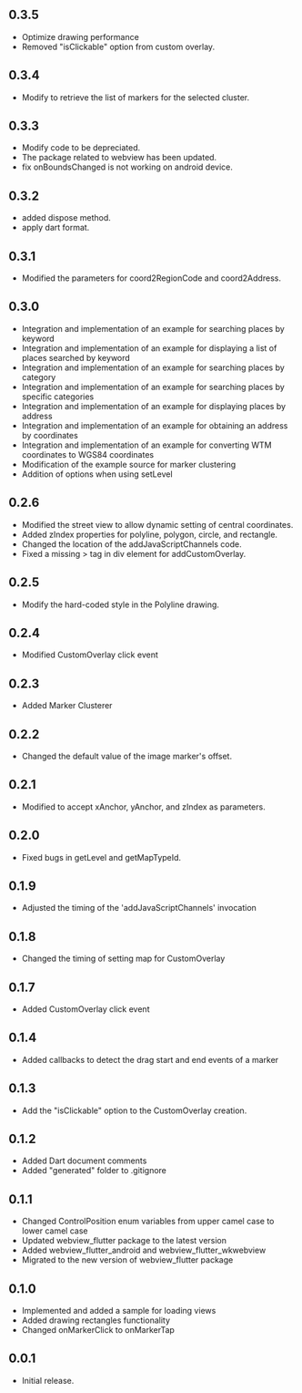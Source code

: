 ## 0.3.5

* Optimize drawing performance
* Removed "isClickable" option from custom overlay.

## 0.3.4

* Modify to retrieve the list of markers for the selected cluster.

## 0.3.3

* Modify code to be depreciated.
* The package related to webview has been updated.
* fix onBoundsChanged is not working on android device.

## 0.3.2

* added dispose method.
* apply dart format.

## 0.3.1

* Modified the parameters for coord2RegionCode and coord2Address.

## 0.3.0

* Integration and implementation of an example for searching places by keyword
* Integration and implementation of an example for displaying a list of places searched by keyword
* Integration and implementation of an example for searching places by category
* Integration and implementation of an example for searching places by specific categories
* Integration and implementation of an example for displaying places by address
* Integration and implementation of an example for obtaining an address by coordinates
* Integration and implementation of an example for converting WTM coordinates to WGS84 coordinates
* Modification of the example source for marker clustering
* Addition of options when using setLevel

## 0.2.6

* Modified the street view to allow dynamic setting of central coordinates.
* Added zIndex properties for polyline, polygon, circle, and rectangle.
* Changed the location of the addJavaScriptChannels code.
* Fixed a missing > tag in div element for addCustomOverlay.

## 0.2.5

* Modify the hard-coded style in the Polyline drawing.

## 0.2.4

* Modified CustomOverlay click event

## 0.2.3

* Added Marker Clusterer

## 0.2.2

* Changed the default value of the image marker's offset.

## 0.2.1

* Modified to accept xAnchor, yAnchor, and zIndex as parameters.

## 0.2.0

* Fixed bugs in getLevel and getMapTypeId.

## 0.1.9

* Adjusted the timing of the 'addJavaScriptChannels' invocation

## 0.1.8

* Changed the timing of setting map for CustomOverlay

## 0.1.7

* Added CustomOverlay click event

## 0.1.4

* Added callbacks to detect the drag start and end events of a marker

## 0.1.3

* Add the "isClickable" option to the CustomOverlay creation.

## 0.1.2

* Added Dart document comments
* Added "generated" folder to .gitignore

## 0.1.1

* Changed ControlPosition enum variables from upper camel case to lower camel case
* Updated webview_flutter package to the latest version
* Added webview_flutter_android and webview_flutter_wkwebview
* Migrated to the new version of webview_flutter package

## 0.1.0

* Implemented and added a sample for loading views
* Added drawing rectangles functionality
* Changed onMarkerClick to onMarkerTap

## 0.0.1

* Initial release.
